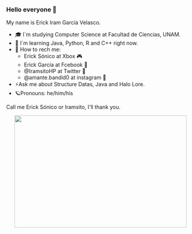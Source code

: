 ### Hello everyone 🖖



My name is Erick Iram García Velasco.
- 🎓 I´m studying Computer Science at Facultad de Ciencias, UNAM. 
- 💾 I´m learning Java, Python, R and C++ right now.
- 🔭 How to rech me:
  - Erick Sónico at Xbox 🎮 
  - Erick García at Fcebook 🔔 
  - @IramsitoHP at Twitter 📱
  - @amante.bandid0 at instagram 📸
- ⚡Ask me about Structure Datas, Java and Halo Lore. 
- 🪐Pronouns: he/him/his

Call me Erick Sónico or Iramsito, I'll thank you.

<p align="center">
  <img width="460" height="300" src="[https://www.pexels.com/photo/photo-of-grey-tabby-kitten-lying-down-2558605/](https://github.com/ericksonico/ericksonico/blob/325219b7094681124a98b62af742325ac5012d7d/assets/HauntingFilthyAmericanbobtail-size_restricted.gif)">
</p>
